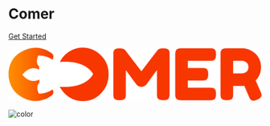 <!-- _coverpage.md -->

# Comer

[Get Started](backend)


<!-- background image -->

![](assets/logo.png)

<!-- background color -->

![color](red)
